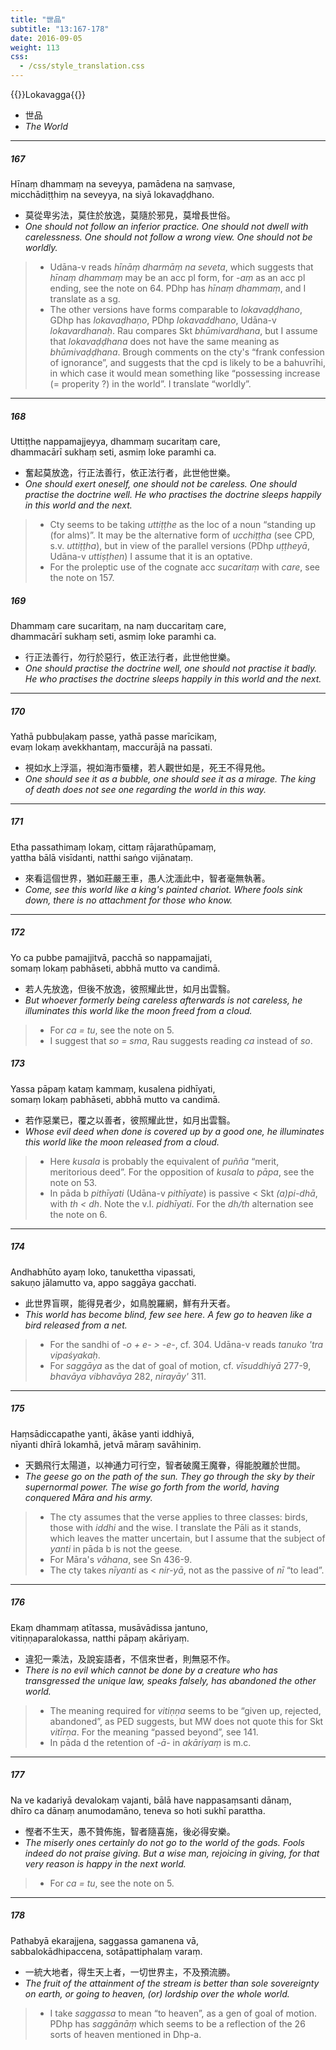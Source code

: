```yaml
---
title: "世品"
subtitle: "13:167-178"
date: 2016-09-05
weight: 113
css:
  - /css/style_translation.css
---
```


{{<subtitle>}}Lokavagga{{</subtitle>}}

- 世品
- *The World*

---

##### 167

Hīnaṃ dhammaṃ na seveyya, pamādena na saṃvase,  
micchādiṭṭhiṃ na seveyya, na siyā lokavaḍḍhano.

- 莫從卑劣法，莫住於放逸，莫隨於邪見，莫增長世俗。
- *One should not follow an inferior practice. One should not dwell with carelessness. One should not follow a wrong view. One should not be worldly.*

> - Udāna-v reads *hīnāṃ dharmāṃ na seveta*, which suggests that *hīnaṃ dhammaṃ* may be an acc pl form, for *-aṃ* as an acc pl ending, see the note on 64. PDhp has *hīnaṃ dhammaṃ*, and I translate as a sg.
> - The other versions have forms comparable to *lokavaḍḍhano*, GDhp has *lokavaḍhaṇo*, PDhp *lokavaddhano*, Udāna-v *lokavardhanaḥ*. Rau compares Skt *bhūmivardhana*, but I assume that *lokavaḍḍhana* does not have the same meaning as *bhūmivaḍḍhana*. Brough comments on the cty's “frank confession of ignorance”, and suggests that the cpd is likely to be a bahuvrīhi, in which case it would mean something like “possessing increase (= properity ?) in the world”. I translate “worldly”.

---

##### 168

Uttiṭṭhe nappamajjeyya, dhammaṃ sucaritaṃ care,  
dhammacārī sukhaṃ seti, asmiṃ loke paramhi ca.

- 奮起莫放逸，行正法善行，依正法行者，此世他世樂。
- *One should exert oneself, one should not be careless. One should practise the doctrine well. He who practises the doctrine sleeps happily in this world and the next.*

> - Cty seems to be taking *uttiṭṭhe* as the loc of a noun “standing up (for alms)”. It may be the alternative form of *ucchiṭṭha* (see CPD, s.v. *uttiṭṭha*), but in view of the parallel versions (PDhp *uṭṭheyā*, Udāna-v *uttiṣṭhen*) I assume that it is an optative.
> - For the proleptic use of the cognate acc *sucaritaṃ* with *care*, see the note on 157.

##### 169

Dhammaṃ care sucaritaṃ, na naṃ duccaritaṃ care,  
dhammacārī sukhaṃ seti, asmiṃ loke paramhi ca.

- 行正法善行，勿行於惡行，依正法行者，此世他世樂。
- *One should practise the doctrine well, one should not practise it badly. He who practises the doctrine sleeps happily in this world and the next.*

---

##### 170

Yathā pubbuḷakaṃ passe, yathā passe marīcikaṃ,  
evaṃ lokaṃ avekkhantaṃ, maccurājā na passati.

- 視如水上浮漚，視如海市蜃樓，若人觀世如是，死王不得見他。
- *One should see it as a bubble, one should see it as a mirage. The king of death does not see one regarding the world in this way.*

---

##### 171

Etha passathimaṃ lokaṃ, cittaṃ rājarathūpamaṃ,  
yattha bālā visīdanti, natthi saṅgo vijānataṃ.

- 來看這個世界，猶如莊嚴王車，愚人沈湎此中，智者毫無執著。
- *Come, see this world like a king's painted chariot. Where fools sink down, there is no attachment for those who know.*

---

##### 172

Yo ca pubbe pamajjitvā, pacchā so nappamajjati,  
somaṃ lokaṃ pabhāseti, abbhā mutto va candimā.

- 若人先放逸，但後不放逸，彼照耀此世，如月出雲翳。
- *But whoever formerly being careless afterwards is not careless, he illuminates this world like the moon freed from a cloud.*

> - For *ca = tu*, see the note on 5.
> - I suggest that *so = sma*, Rau suggests reading *ca* instead of *so*.

##### 173

Yassa pāpaṃ kataṃ kammaṃ, kusalena pidhīyati,  
somaṃ lokaṃ pabhāseti, abbhā mutto va candimā.

- 若作惡業已，覆之以善者，彼照耀此世，如月出雲翳。
- *Whose evil deed when done is covered up by a good one, he illuminates this world like the moon released from a cloud.*

> - Here *kusala* is probably the equivalent of *puñña* “merit, meritorious deed”. For the opposition of *kusala* to *pāpa*, see the note on 53.
> - In pāda b *pithīyati* (Udāna-v *pithīyate*) is passive &lt; Skt *(a)pi-dhā*, with *th   &lt; dh*. Note the v.l. *pidhīyati*. For the *dh/th* alternation see the note on 6.

---

##### 174

Andhabhūto ayaṃ loko, tanukettha vipassati,  
sakuṇo jālamutto va, appo saggāya gacchati.

- 此世界盲暝，能得見者少，如鳥脫羅網，鮮有升天者。
- *This world has become blind, few see here. A few go to heaven like a bird released from a net.*

> - For the sandhi of *-o + e- &gt; -e-*, cf. 304. Udāna-v reads *tanuko 'tra vipaśyakaḥ*.
> - For *saggāya* as the dat of goal of motion, cf. *vīsuddhiyā* 277-9, *bhavāya vibhavāya* 282, *nirayāy'* 311.

---

##### 175

Haṃsādiccapathe yanti, ākāse yanti iddhiyā,  
nīyanti dhīrā lokamhā, jetvā māraṃ savāhiniṃ.

- 天鵝飛行太陽道，以神通力可行空，智者破魔王魔眷，得能脫離於世間。
- *The geese go on the path of the sun. They go through the sky by their supernormal power. The wise go forth from the world, having conquered Māra and his army.*

> - The cty assumes that the verse applies to three classes: birds, those with *iddhi* and the wise. I translate the Pāli as it stands, which leaves the matter uncertain, but I assume that the subject of *yanti* in pāda b is not the geese.
> - For Māra's *vāhana*, see Sn 436-9.
> - The cty takes *nīyanti* as &lt; *nir-yā*, not as the passive of *nī* “to lead”.

---

##### 176

Ekaṃ dhammaṃ atītassa, musāvādissa jantuno,  
vitiṇṇaparalokassa, natthi pāpaṃ akāriyaṃ.

- 違犯一乘法，及說妄語者，不信來世者，則無惡不作。
- *There is no evil which cannot be done by a creature who has transgressed the unique law, speaks falsely, has abandoned the other world.*

> - The meaning required for *vitiṇṇa* seems to be “given up, rejected, abandoned”, as PED suggests, but MW does not quote this for Skt *vitīrṇa*. For the meaning “passed beyond”, see 141.
> - In pāda d the retention of *-ā-* in *akāriyaṃ* is m.c.

---

##### 177

Na ve kadariyā devalokaṃ vajanti, bālā have nappasaṃsanti dānaṃ,  
dhīro ca dānaṃ anumodamāno, teneva so hoti sukhī parattha.

- 慳者不生天，愚不贊佈施，智者隨喜施，後必得安樂。
- *The miserly ones certainly do not go to the world of the gods. Fools indeed do not praise giving. But a wise man, rejoicing in giving, for that very reason is happy in the next world.*

> - For *ca = tu*, see the note on 5.

---

##### 178

Pathabyā ekarajjena, saggassa gamanena vā,  
sabbalokādhipaccena, sotāpattiphalaṃ varaṃ.

- 一統大地者，得生天上者，一切世界主，不及預流勝。
- *The fruit of the attainment of the stream is better than sole sovereignty on earth, or going to heaven, (or) lordship over the whole world.*

> - I take *saggassa* to mean “to heaven”, as a gen of goal of motion. PDhp has *saggānāṃ* which seems to be a reflection of the 26 sorts of heaven mentioned in Dhp-a.